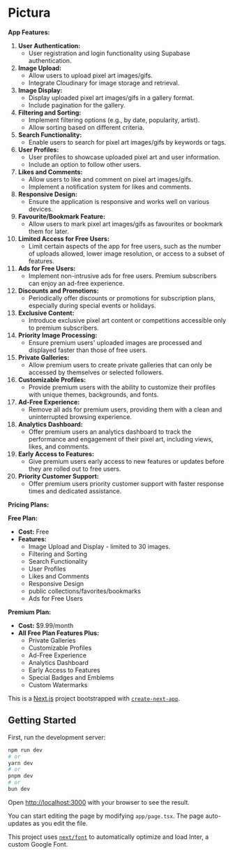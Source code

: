 # Pictura

**App Features:**

1. **User Authentication:**
   - User registration and login functionality using Supabase authentication.
2. **Image Upload:**
   - Allow users to upload pixel art images/gifs.
   - Integrate Cloudinary for image storage and retrieval.
3. **Image Display:**
   - Display uploaded pixel art images/gifs in a gallery format.
   - Include pagination for the gallery.
4. **Filtering and Sorting:**
   - Implement filtering options (e.g., by date, popularity, artist).
   - Allow sorting based on different criteria.
5. **Search Functionality:**
   - Enable users to search for pixel art images/gifs by keywords or tags.
6. **User Profiles:**
   - User profiles to showcase uploaded pixel art and user information.
   - Include an option to follow other users.
7. **Likes and Comments:**
   - Allow users to like and comment on pixel art images/gifs.
   - Implement a notification system for likes and comments.
8. **Responsive Design:**
   - Ensure the application is responsive and works well on various devices.
9. **Favourite/Bookmark Feature:**
   - Allow users to mark pixel art images/gifs as favourites or bookmark them for later.
10. **Limited Access for Free Users:**
    - Limit certain aspects of the app for free users, such as the number of uploads allowed, lower image resolution, or access to a subset of features.
11. **Ads for Free Users:**
    - Implement non-intrusive ads for free users. Premium subscribers can enjoy an ad-free experience.
12. **Discounts and Promotions:**
    - Periodically offer discounts or promotions for subscription plans, especially during special events or holidays.
13. **Exclusive Content:**
    - Introduce exclusive pixel art content or competitions accessible only to premium subscribers.
14. **Priority Image Processing:**
    - Ensure premium users' uploaded images are processed and displayed faster than those of free users.
15. **Private Galleries:**
    - Allow premium users to create private galleries that can only be accessed by themselves or selected followers.
16. **Customizable Profiles:**
    - Provide premium users with the ability to customize their profiles with unique themes, backgrounds, and fonts.
17. **Ad-Free Experience:**
    - Remove all ads for premium users, providing them with a clean and uninterrupted browsing experience.
18. **Analytics Dashboard:**
    - Offer premium users an analytics dashboard to track the performance and engagement of their pixel art, including views, likes, and comments.
19. **Early Access to Features:**
    - Give premium users early access to new features or updates before they are rolled out to free users.
20. **Priority Customer Support:**
    - Offer premium users priority customer support with faster response times and dedicated assistance.

**Pricing Plans:**

**Free Plan:**

- **Cost:** Free
- **Features:**
  - Image Upload and Display - limited to 30 images.
  - Filtering and Sorting
  - Search Functionality
  - User Profiles
  - Likes and Comments
  - Responsive Design
  - public collections/favorites/bookmarks
  - Ads for Free Users

**Premium Plan:**

- **Cost:** $9.99/month
- **All Free Plan Features Plus:**
  - Private Galleries
  - Customizable Profiles
  - Ad-Free Experience
  - Analytics Dashboard
  - Early Access to Features
  - Special Badges and Emblems
  - Custom Watermarks

This is a [Next.js](https://nextjs.org/) project bootstrapped with [`create-next-app`](https://github.com/vercel/next.js/tree/canary/packages/create-next-app).

## Getting Started

First, run the development server:

```bash
npm run dev
# or
yarn dev
# or
pnpm dev
# or
bun dev
```

Open [http://localhost:3000](http://localhost:3000) with your browser to see the result.

You can start editing the page by modifying `app/page.tsx`. The page auto-updates as you edit the file.

This project uses [`next/font`](https://nextjs.org/docs/basic-features/font-optimization) to automatically optimize and load Inter, a custom Google Font.
